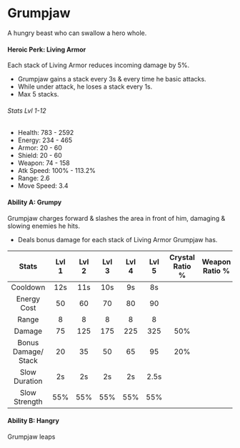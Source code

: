 # Grumpjaw

A hungry beast who can swallow a hero whole.

#### Heroic Perk: Living Armor

Each stack of Living Armor reduces incoming damage by 5%.

* Grumpjaw gains a stack every 3s & every time he basic attacks.
* While under attack, he loses a stack every 1s.
* Max 5 stacks.

###### Stats Lvl 1-12

* Health: 783 - 2592
* Energy: 234 - 465
* Armor: 20 - 60
* Shield: 20 - 60
* Weapon: 74 - 158
* Atk Speed: 100% - 113.2%
* Range: 2.6
* Move Speed: 3.4

#### Ability A: Grumpy

Grumpjaw charges forward & slashes the area in front of him, damaging & slowing enemies he hits.

* Deals bonus damage for each stack of Living Armor Grumpjaw has.

| Stats | Lvl 1 | Lvl 2 | Lvl 3 | Lvl 4 | Lvl 5 | Crystal      Ratio % | Weapon     Ratio % |
| :---: | :---: | :---: | :---: | :---: | :---: | :---: | :---: |
| Cooldown | 12s | 11s | 10s | 9s | 8s |  |  |
| Energy       Cost | 50 | 60 | 70 | 80 | 90 |  |  |
| Range | 8 | 8 | 8 | 8 | 8 |  |  |
| Damage | 75 | 125 | 175 | 225 | 325 | 50% |  |
| Bonus        Damage/  Stack | 20 | 35 | 50 | 65 | 95 | 20% |  |
| Slow          Duration | 2s | 2s | 2s | 2s | 2.5s |  |  |
| Slow          Strength | 55% | 55% | 55% | 55% | 55% |  |  |

#### Ability B: Hangry

Grumpjaw leaps




